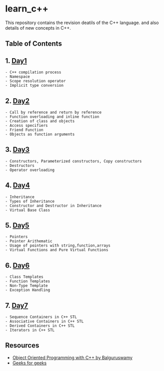 # learn_c++

This repository contains the revision deatils of the C++ language. and also details of new concepts in C++.

## Table of Contents
 ## 1.  [Day1](https://github.com/Prajwalgn-07/learn_C_plus_plus/tree/day1)
    - C++ compilation process
    - Namespace
    - Scope resolution operator
    - Implicit type conversion

  
 ## 2. [Day2](https://github.com/Prajwalgn-07/learn_C_plus_plus/tree/day2)
    - Call by reference and return by reference
    - Function overloading and inline function
    - Creation of class and objects
    - Access specifiers
    - Friend Function
    - Objects as function arguments


 ## 3. [Day3](https://github.com/Prajwalgn-07/learn_C_plus_plus/tree/day3)
    - Constructors, Parameterized constructors, Copy constructors
    - Destructors
    - Operator overloading

 ## 4. [Day4](https://github.com/Prajwalgn-07/learn_C_plus_plus/tree/day4)
    - Inheritance
    - Types of Inheritance
    - Constructor and Destructor in Inheritance
    - Virtual Base Class

 ## 5. [Day5](https://github.com/Prajwalgn-07/learn_C_plus_plus/tree/day5)
    - Pointers
    - Pointer Arithematic
    - Usage of pointers with string,function,arrays
    - Virtual Functions and Pure Virtual Functions

## 6. [Day6](https://github.com/Prajwalgn-07/learn_C_plus_plus/tree/day6)
    - Class Templates
    - Function Templates
    - Non-Type Template
    - Exception Handling

## 7. [Day7](https://github.com/Prajwalgn-07/learn_C_plus_plus/tree/day7)
    - Sequence Containers in C++ STL
    - Associative Containers in C++ STL
    - Derived Containers in C++ STL
    - Iterators in C++ STL


## Resources
- [Object Oriented Programming with C++ by Balguruswamy](https://www.anandinstitute.org/pdf/Balaguruswamy%20Object%20Oriented%20Programming%20With%20C++%20Fourth%20Edition%20(3).pdf)
- [Geeks for geeks](https://www.geeksforgeeks.org/)
